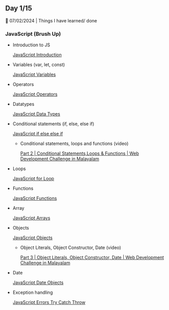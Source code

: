 ## Day 1/15

📅 07/02/2024 | Things I have learned/ done

### JavaScript (Brush Up)

- Introduction to JS
    
    [JavaScript Introduction](https://www.w3schools.com/js/js_intro.asp)
    
- Variables (var, let, const)
    
    [JavaScript Variables](https://www.w3schools.com/js/js_variables.asp)
    
- Operators
    
    [JavaScript Operators](https://www.w3schools.com/js/js_operators.asp)
    
- Datatypes
    
    [JavaScript Data Types](https://www.w3schools.com/js/js_datatypes.asp)
    
- Conditional statements (if, else, else if)
    
    [JavaScript if else else if](https://www.w3schools.com/js/js_if_else.asp)
    
    - Conditional statements, loops and functions (video)
        
        [Part 2 | Conditional Statements,Loops & Functions | Web Development Challenge in Malayalam](https://youtu.be/2z-1-eq4JkE?si=xAy8rmlLUiSScYME)
        
- Loops
    
    [JavaScript for Loop](https://www.w3schools.com/js/js_loop_for.asp)
    
- Functions
    
    [JavaScript Functions](https://www.w3schools.com/js/js_functions.asp)
    
- Array
    
    [JavaScript Arrays](https://www.w3schools.com/js/js_arrays.asp)
    
- Objects
    
    [JavaScript Objects](https://www.w3schools.com/js/js_objects.asp)
    
    - Object Literals, Object Constructor, Date (video)
        
        [Part 3 | Object Literals, Object Constructor, Date | Web Development Challenge in Malayalam](https://youtu.be/O4-M1pZd1qs?si=oBMi4e6geHCBNzu-)
        
- Date
    
    [JavaScript Date Objects](https://www.w3schools.com/js/js_dates.asp)
    
- Exception handling
    
    [JavaScript Errors Try Catch Throw](https://www.w3schools.com/js/js_errors.asp)